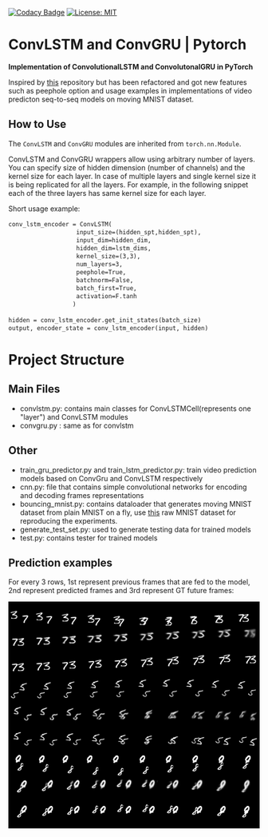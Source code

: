 [![Codacy Badge](https://app.codacy.com/project/badge/Grade/8dd11ea5f7ea4e19b66f2c6072e97252)](https://www.codacy.com/manual/andriyserdega/convlstmgru?utm_source=github.com&amp;utm_medium=referral&amp;utm_content=aserdega/convlstmgru&amp;utm_campaign=Badge_Grade)
[![License: MIT](https://img.shields.io/badge/License-MIT-yellow.svg)](https://opensource.org/licenses/MIT)
# ConvLSTM and ConvGRU | Pytorch
**Implementation of ConvolutionalLSTM and ConvolutonalGRU in PyTorch**

Inspired by [this](https://github.com/ndrplz/ConvLSTM_pytorch) repository but has been refactored and got new features such as peephole option and usage examples in implementations of video predicton seq-to-seq models on moving MNIST dataset.

## How to Use
The `ConvLSTM` and `ConvGRU` modules are inherited from `torch.nn.Module`.

ConvLSTM and ConvGRU wrappers allow using arbitrary number of layers. You can specify size of hidden dimension (number of channels) and the kernel size for each layer. In case of multiple layers and single kernel size it is being replicated for all the layers. For example, in the following snippet each of the three layers has same kernel size for each layer.

Short usage example:
```
conv_lstm_encoder = ConvLSTM(
                   input_size=(hidden_spt,hidden_spt),
                   input_dim=hidden_dim,
                   hidden_dim=lstm_dims,
                   kernel_size=(3,3),
                   num_layers=3,
                   peephole=True,
                   batchnorm=False,
                   batch_first=True,
                   activation=F.tanh
                  )
                  
hidden = conv_lstm_encoder.get_init_states(batch_size)
output, encoder_state = conv_lstm_encoder(input, hidden)
```

# Project Structure
## Main Files
- convlstm.py: contains main classes for ConvLSTMCell(represents one "layer") and ConvLSTM modules
- convgru.py : same as for convlstm
## Other
- train_gru_predictor.py and train_lstm_predictor.py: train video prediction models based on ConvGru and ConvLSTM respectively
- cnn.py: file that contains simple convolutional networks for encoding and decoding frames representations
- bouncing_mnist.py: contains dataloader that generates moving MNIST dataset from plain MNIST on a fly, use [this](https://www.dropbox.com/s/xt93tn9cstf85w1/mnist.h5?dl=0) raw MNIST dataset for reproducing the experiments.
- generate_test_set.py: used to generate testing data for trained models
- test.py: contains tester for trained models

## Prediction examples
For every 3 rows, 1st represent previous frames that are fed to the model, 2nd represent predicted frames and 3rd represent GT future frames:

![Predictions](example.png)

